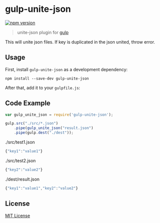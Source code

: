 # gulp-unite-json

[![npm version](https://badge.fury.io/js/gulp-unite-json.svg)](http://badge.fury.io/js/gulp-unite-json)

> unite-json plugin for [gulp](https://github.com/wearefractal/gulp)

This will unite json files.
If key is duplicated in the json united, throw error.

## Usage

First, install `gulp-unite-json` as a development dependency:

```shell
npm install --save-dev gulp-unite-json
```

After that, add it to your `gulpfile.js`:

## Code Example

```javascript
var gulp_unite_json = require('gulp-unite-json');

gulp.src("./src/*.json")
	.pipe(gulp_unite_json("result.json")
	.pipe(gulp.dest("./dest"));
```
./src/test1.json
```javascript
{"key1":"value1"}
```
./src/test2.json
```javascript
{"key2":"value2"}
```
./dest/result.json
```javascript
{"key1":"value1","key2":"value2"}
```

## License

[MIT License](http://en.wikipedia.org/wiki/MIT_License)
